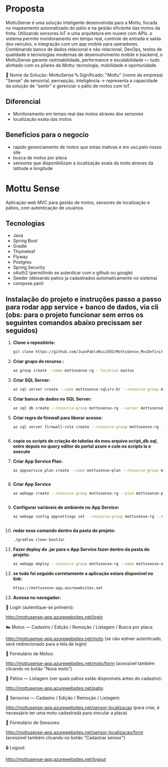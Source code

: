 # Proposta

MottuSense é uma solução inteligente desenvolvida para a Mottu, focada no mapeamento automatizado do pátio e na gestão eficiente das motos da frota.
Utilizando sensores IoT e uma arquitetura em nuvem com APIs .o sistema permite monitoramento em tempo real, controle de entrada e saída dos veículos, e integração com um app mobile para operadores.
Combinando banco de dados relacional e não relacional, DevOps, testes de qualidade e tecnologias modernas de desenvolvimento mobile e backend, o MottuSense garante rastreabilidade, performance e escalabilidade — tudo alinhado com os pilares da Mottu: tecnologia, mobilidade e oportunidade.

🛵 Nome da Solução: MottuSense
🔤 Significado:
"Mottu" (nome da empresa)
"Sense" de sensorial, percepção, inteligência → representa a capacidade da solução de "sentir" e gerenciar o pátio de motos com IoT.

## Diferencial

- Monitoramento em tempo real das motos atraves dos sensores
- localização exata das motos

## Beneficios para o negocio

- rapido gerenciamento de motos que estao inativas e em uso,pelo nosso site
- busca de motos por placa
- sensores que disponibilizam a localização exata da moto atraves da latitude e longitude

# Mottu Sense

Aplicação web MVC para gestão de motos, sensores de localização e pátios, com autenticação de usuários.

## Tecnologias

- Java
- Spring Boot
- Gradle
- Thymeleaf
- Flyway
- Postgres
- Spring Security
- oAuth2 (permitindo se autenticar com o github ou google)
- Seeder (deixando patios ja cadastrados automaticamente no sistema)
- compose.yaml 

## Instalação do projeto e instruções passo a passo para rodar app service + banco de dados, via cli (obs: para o projeto funcionar sem erros os seguintes comandos abaixo precissam ser seguidos)

1. **Clone o repositório:**
   ```bash
   git clone https://github.com/JuanPabloRuiz583/MottuSense_MvcDefinitivo.git

2. **Criar grupo de recurso :**
   ```bash
   az group create --name mottusense-rg --location eastus


3. **Criar SQL Server:**
   ```bash
   az sql server create --name mottusense-sqlsrv-br --resource-group mottusense-rg --location brazilsouth --admin-user admin_fiap --admin-password 'Teste123!'


4. **Criar banco de dados no SQL Server:**
   ```bash
   az sql db create --resource-group mottusense-rg --server mottusense-sqlsrv-br --name mottusensedb --service-objective S0


5. **Criar regra de firewall para liberar acesso:**
   ```bash
   az sql server firewall-rule create --resource-group mottusense-rg --server mottusense-sqlsrv-br --name AllowAllIPs --start-ip-address 0.0.0.0 --end-ip-address 255.255.255.255



6. **copie os scripts de criação de tabelas do meu arquivo script_db.sql, entre depois no query editor do portal azure e cole os scripts la e execute**


   
7. **Criar App Service Plan:**
   ```bash
   az appservice plan create --name mottusense-plan --resource-group mottusense-rg --sku B1 --is-linux --location eastus



8. **Criar App Service**
   ```bash
   az webapp create --resource-group mottusense-rg --plan mottusense-plan --name mottusense-app --runtime "JAVA:17-java17"



9. **Configurar variáveis de ambiente no App Service:**
   ```bash
   az webapp config appsettings set --resource-group mottusense-rg --name mottusense-app --settings GITHUB_CLIENT_ID=Ov23liPExW7Z4g4CtLOY GITHUB_CLIENT_SECRET=3d334f3113c1890485ccc6fa39c27102bf512b84 GOOGLE_CLIENT_ID=412634895320-k0f2uesevgp6k3dulemambo97rd3qn2o.apps.googleusercontent.com GOOGLE_CLIENT_SECRET=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 SPRING_DATASOURCE_URL="jdbc:sqlserver://mottusense-sqlsrv-br.database.windows.net:1433;database=mottusensedb;encrypt=true;trustServerCertificate=false;hostNameInCertificate=*.database.windows.net;loginTimeout=30" SPRING_DATASOURCE_USERNAME=admin_fiap@mottusense-sqlsrv-br SPRING_DATASOURCE_PASSWORD=Teste123!



10. **rodar esse comando dentro da pasta do projeto:**
    ```bash
    ./gradlew clean bootJar


11. **Fazer deploy do .jar para o App Service fazer dentro da pasta do projeto:**
    ```bash
    az webapp deploy --resource-group mottusense-rg --name mottusense-app --src-path .\build\libs\mottusense-0.0.1-SNAPSHOT.jar --type jar

12. **se tudo foi seguido corretamente a aplicação estara disponivel no link:**
    ```bash
    https://mottusense-app.azurewebsites.net


13. **Acesse no navegador:**

🔑 Login (autentique-se primeiro):

http://mottusense-app.azurewebsites.net/login

🏍️ Motos — Cadastro / Edição / Remoção / Listagem / Busca por placa:

http://mottusense-app.azurewebsites.net/moto
(se não estiver autenticado, será redirecionado para a tela de login)

📄 Formulário de Motos:

http://mottusense-app.azurewebsites.net/moto/form
(acessível também clicando no botão "Nova moto")

🏢 Pátios — Listagem (ver quais pátios estão disponíveis antes do cadastro):

http://mottusense-app.azurewebsites.net/patio

📍 Sensores — Cadastro / Edição / Remoção / Listagem:

http://mottusense-app.azurewebsites.net/sensor-localizacao
(para criar, é necessário ter uma moto cadastrada para vincular a placa)

📝 Formulário de Sensores:

http://mottusense-app.azurewebsites.net/sensor-localizacao/form
(acessível também clicando no botão "Cadastrar sensor")

🔒 Logout:

http://mottusense-app.azurewebsites.net/logout



